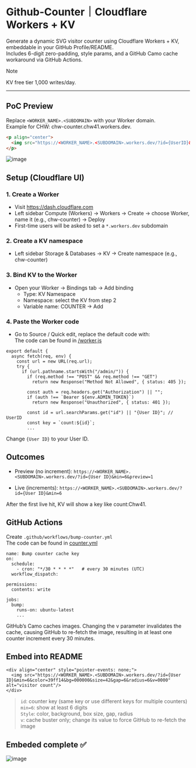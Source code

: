 # Github-Counter｜Cloudflare Workers + KV

Generate a dynamic SVG visitor counter using Cloudflare Workers + KV, embeddable in your GitHub Profile/README.\
Includes 6-digit zero-padding, style params, and a GitHub Camo cache workaround via GitHub Actions.

>[!Note]
> KV free tier 1,000 writes/day.
---

## PoC Preview
Replace `<WORKER_NAME>.<SUBDOMAIN>` with your Worker domain.\
Example for CHW: chw-counter.chw41.workers.dev.
```md
<p align="center">
  <img src="https://<WORKER_NAME>.<SUBDOMAIN>.workers.dev/?id={UserID}&min=6&color=39ff14&bg=000000&size=42&gap=6&radius=6&v=0000" alt="visitor count"/>
</p>
```
![image](https://hackmd.io/_uploads/Sy0FCC40ll.png)

## Setup (Cloudflare UI)
### 1. Create a Worker
- Visit https://dash.cloudflare.com
- Left sidebar Compute (Workers) → Workers → Create → choose Worker, name it (e.g., chw-counter) → Deploy
- First-time users will be asked to set a `*.workers.dev` subdomain

### 2. Create a KV namespace
- Left sidebar Storage & Databases → KV → Create namespace (e.g., chw-counter)

### 3. Bind KV to the Worker
- Open your Worker → Bindings tab → Add binding
  - Type: KV Namespace
  - Namespace: select the KV from step 2
  - Variable name: COUNTER → Add

### 4. Paste the Worker code
- Go to Source / Quick edit, replace the default code with:\
The code can be found in [/worker.js](https://github.com/Chw41/Github-Counter/blob/main/worker.js)
```js=
export default {
  async fetch(req, env) {
    const url = new URL(req.url);
    try {
      if (url.pathname.startsWith("/admin/")) {
        if (req.method !== "POST" && req.method !== "GET")
          return new Response("Method Not Allowed", { status: 405 });

        const auth = req.headers.get("Authorization") || "";
        if (auth !== `Bearer ${env.ADMIN_TOKEN}`)
          return new Response("Unauthorized", { status: 401 });

        const id = url.searchParams.get("id") || "{User ID}"; // UserID
        const key = `count:${id}`;
        ...
```
Change `{User ID}` to your User ID.

## Outcomes
- Preview (no increment):
`https://<WORKER_NAME>.<SUBDOMAIN>.workers.dev/?id={User ID}&min=6&preview=1`

- Live (increments):
`https://<WORKER_NAME>.<SUBDOMAIN>.workers.dev/?id={User ID}&min=6`

After the first live hit, KV will show a key like count:Chw41.

## GitHub Actions
Create `.github/workflows/bump-counter.yml`\
The code can be found in [counter.yml](https://github.com/Chw41/Github-Counter/blob/main/counter.yml)
```yaml=
name: Bump counter cache key
on:
  schedule:
    - cron: "*/30 * * * *"   # every 30 minutes (UTC)
  workflow_dispatch:

permissions:
  contents: write

jobs:
  bump:
    runs-on: ubuntu-latest
    ...
```
GitHub’s Camo caches images. Changing the v parameter invalidates the cache, causing GitHub to re-fetch the image, resulting in at least one counter increment every 30 minutes.

## Embed into README
```
<div align="center" style="pointer-events: none;">
  <img src="https://<WORKER_NAME>.<SUBDOMAIN>.workers.dev/?id={User ID}&min=6&color=39ff14&bg=000000&size=42&gap=6&radius=6&v=0000" alt="visitor count"/>
</div>
```
> `id`: counter key (same key or use different keys for multiple counters)\
`min=6`: show at least 6 digits\
`Style`: color, background, box size, gap, radius\
`v`: cache buster only; change its value to force GitHub to re-fetch the image

## Embeded complete ✅
![image](https://hackmd.io/_uploads/Sy0FCC40ll.png)



